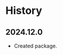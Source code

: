 # History

<!-- ## unreleased -->
<!-- ### Breaking changes -->
 
<!-- ### New Features -->

<!-- ### Bug fixes -->

<!-- ### Documentation -->

<!-- ### Internal Changes -->


## 2024.12.0
-   Created package.
